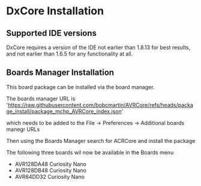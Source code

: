 # DxCore Installation

## Supported IDE versions
DxCore requires a version of the IDE not earlier than 1.8.13 for best results, and not earlier than 1.6.5 for any functionality at all.


## Boards Manager Installation 

This board package can be installed via the board manager. 

The boards manager URL is 
'https://raw.githubusercontent.com/bobcmartin/AVRCore/refs/heads/package_install/package_mchp_AVRCore_index.json'

which needs to be added to the File -> Preferences -> Additional boards manegr URLs

Then using the Boards Manager search for ACRCore and install the package

The following three boards wil now be available in the Boards menu

* AVR128DA48 Curiosity Nano
* AVR128DB48 Curiosity Nano
* AVR64DD32 Curiosity Nano




